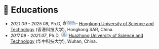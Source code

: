 
# 📖 Educations
- *2021.09 - 2025.08*, Ph.D, <img src='./images/HKUST_logo.png' style='width: 3.5em;'> [Hongkong University of Science and Technology](https://hkust.edu.hk/) (香港科技大学), Hongkong SAR, China.
- *2017.09 - 2021.07*, Ph.D, <img src='./images/HUST_logo.png' style='width: 1.5em;'> [Huazhong University of Science and Technology](https://hkust.edu.hk/) (华中科技大学), Wuhan, China.

